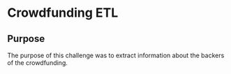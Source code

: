 # Crowdfunding ETL

## Purpose
The purpose of this challenge was to extract information about the backers of the crowdfunding.